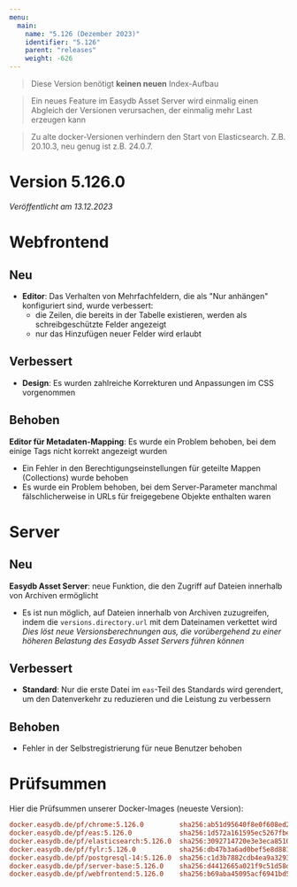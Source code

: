 ```yaml
---
menu:
  main:
    name: "5.126 (Dezember 2023)"
    identifier: "5.126"
    parent: "releases"
    weight: -626
---
```


> Diese Version benötigt **keinen neuen** Index-Aufbau

> Ein neues Feature im Easydb Asset Server wird einmalig einen Abgleich der Versionen verursachen, der einmalig mehr Last erzeugen kann

> Zu alte docker-Versionen verhindern den Start von Elasticsearch. Z.B. 20.10.3, neu genug ist z.B. 24.0.7.

# Version 5.126.0

*Veröffentlicht am 13.12.2023*


# Webfrontend

## Neu

* **Editor**: Das Verhalten von Mehrfachfeldern, die als "Nur anhängen" konfiguriert sind, wurde verbessert:
  * die Zeilen, die bereits in der Tabelle existieren, werden als schreibgeschützte Felder angezeigt
  * nur das Hinzufügen neuer Felder wird erlaubt

## Verbessert

* **Design**: Es wurden zahlreiche Korrekturen und Anpassungen im CSS vorgenommen

## Behoben

**Editor für Metadaten-Mapping**: Es wurde ein Problem behoben, bei dem einige Tags nicht korrekt angezeigt wurden
* Ein Fehler in den Berechtigungseinstellungen für geteilte Mappen (Collections) wurde behoben
* Es wurde ein Problem behoben, bei dem Server-Parameter manchmal fälschlicherweise in URLs für freigegebene Objekte enthalten waren


# Server

## Neu

**Easydb Asset Server**: neue Funktion, die den Zugriff auf Dateien innerhalb von Archiven ermöglicht
  * Es ist nun möglich, auf Dateien innerhalb von Archiven zuzugreifen, indem die `versions.directory.url` mit dem Dateinamen verkettet wird
  *Dies löst neue Versionsberechnungen aus, die vorübergehend zu einer höheren Belastung des Easydb Asset Servers führen können*

## Verbessert

* **Standard**: Nur die erste Datei im `eas`-Teil des Standards wird gerendert, um den Datenverkehr zu reduzieren und die Leistung zu verbessern

## Behoben

* Fehler in der Selbstregistrierung für neue Benutzer behoben


# Prüfsummen

Hier die Prüfsummen unserer Docker-Images (neueste Version):

```ini
docker.easydb.de/pf/chrome:5.126.0         sha256:ab51d95640f8e0f608ed26015a30f19e5e25534d1224a972b8b381def9b99fdd
docker.easydb.de/pf/eas:5.126.0            sha256:1d572a161595ec5267fbe35a913cf4b229ec638084fbab17f1075d4bdc0289ab
docker.easydb.de/pf/elasticsearch:5.126.0  sha256:3092714720e3e3eca85106941aefc305152edc13e044383ecc6f99faf7b82664
docker.easydb.de/pf/fylr:5.126.0           sha256:db47b3a6ad0bef5e8d881006812a56974a133badcb041b5defd782e2b5c4ba0b
docker.easydb.de/pf/postgresql-14:5.126.0  sha256:c1d3b7882cdb4ea9a3293ae0d6bea21417e20ffc2e133f6274afeba72409e0c8
docker.easydb.de/pf/server-base:5.126.0    sha256:d4412665a021f9c51d58d12c50b70164190f6dc69a69e9cda2ecd8297a764aff
docker.easydb.de/pf/webfrontend:5.126.0    sha256:b69aba45095acf6941bd548ec33e1ce1d479eccd6e9da2edbf9484b5ce4c6f7f
```
